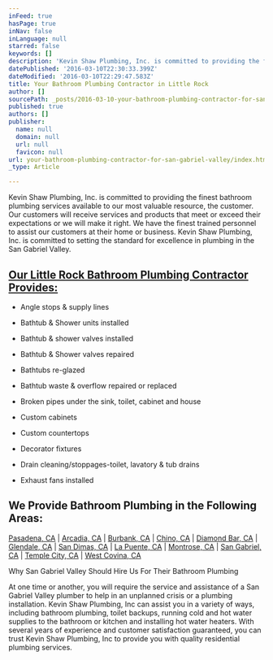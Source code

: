```yaml
---
inFeed: true
hasPage: true
inNav: false
inLanguage: null
starred: false
keywords: []
description: 'Kevin Shaw Plumbing, Inc. is committed to providing the finest bathroom plumbing services available to our most valuable resource, the customer. Our customers will receive services and products that meet or exceed their expectations or we will make it right. We have the finest trained personnel to assist our customers at their home or business. Kevin Shaw Plumbing, Inc. is committed to setting the standard for excellence in plumbing in the San Gabriel Valley.'
datePublished: '2016-03-10T22:30:33.399Z'
dateModified: '2016-03-10T22:29:47.583Z'
title: Your Bathroom Plumbing Contractor in Little Rock
author: []
sourcePath: _posts/2016-03-10-your-bathroom-plumbing-contractor-for-san-gabriel-valley.md
published: true
authors: []
publisher:
  name: null
  domain: null
  url: null
  favicon: null
url: your-bathroom-plumbing-contractor-for-san-gabriel-valley/index.html
_type: Article

---
```

Kevin Shaw Plumbing, Inc. is committed to providing the finest bathroom plumbing services available to our most valuable resource, the customer. Our customers will receive services and products that meet or exceed their expectations or we will make it right. We have the finest trained personnel to assist our customers at their home or business. Kevin Shaw Plumbing, Inc. is committed to setting the standard for excellence in plumbing in the San Gabriel Valley.

## [Our Little Rock Bathroom Plumbing Contractor Provides:][0]

* Angle stops & supply lines
* Bathtub & Shower units installed
* Bathtub & shower valves installed
* Bathtub & Shower valves repaired

* Bathtubs re-glazed
* Bathtub waste & overflow repaired or replaced
* Broken pipes under the sink, toilet, cabinet and house
* Custom cabinets

* Custom countertops
* Decorator fixtures
* Drain cleaning/stoppages-toilet, lavatory & tub drains
* Exhaust fans installed

## We Provide Bathroom Plumbing in the Following Areas:

[Pasadena, CA][1] | [Arcadia, CA][2] | [Burbank, CA][3] | [Chino, CA][4] | [Diamond Bar, CA][5] | [Glendale, CA][6] | [San Dimas, CA][7] | [La Puente, CA][8] | [Montrose, CA][9] | [San Gabriel, CA][10] | [Temple City, CA][11] | [West Covina, CA][12]

Why San Gabriel Valley Should Hire Us For Their Bathroom Plumbing

At one time or another, you will require the service and assistance of a San Gabriel Valley plumber to help in an unplanned crisis or a plumbing installation. Kevin Shaw Plumbing, Inc can assist you in a variety of ways, including bathroom plumbing, toilet backups, running cold and hot water supplies to the bathroom or kitchen and installing hot water heaters. With several years of experience and customer satisfaction guaranteed, you can trust Kevin Shaw Plumbing, Inc to provide you with quality residential plumbing services.

[0]: null
[1]: http://www.kevinshawplumbing.com/webapp/p/565
[2]: http://www.kevinshawplumbing.com/webapp/p/536
[3]: http://www.kevinshawplumbing.com/webapp/p/540
[4]: http://www.kevinshawplumbing.com/webapp/p/541
[5]: http://www.kevinshawplumbing.com/webapp/p/545
[6]: http://www.kevinshawplumbing.com/webapp/p/549
[7]: http://www.kevinshawplumbing.com/webapp/p/571
[8]: http://www.kevinshawplumbing.com/webapp/p/556
[9]: http://www.kevinshawplumbing.com/webapp/p/562
[10]: http://www.kevinshawplumbing.com/webapp/p/572
[11]: http://www.kevinshawplumbing.com/webapp/p/579
[12]: http://www.kevinshawplumbing.com/webapp/p/583